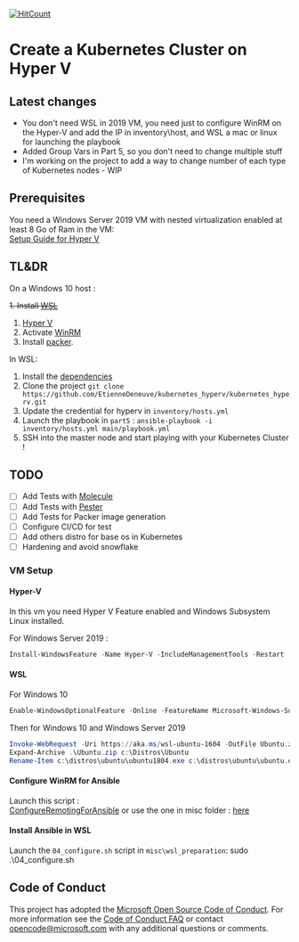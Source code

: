 
[![HitCount](http://hits.dwyl.io/etiennedeneuve/kubernetes_hyperv.svg)](http://hits.dwyl.io/etiennedeneuve/kubernetes_hyperv)

# Create a Kubernetes Cluster on Hyper V

## Latest changes

- You don't need WSL in 2019 VM, you need just to configure WinRM on the Hyper-V and add the IP in inventory\host, and WSL a mac or linux for launching the playbook
- Added Group Vars in Part 5, so you don't need to change multiple stuff
- I'm working on the project to add a way to change number of each type of Kubernetes nodes - WIP

## Prerequisites

You need a Windows Server 2019 VM with nested virtualization enabled at least 8 Go of Ram in the VM:  
    [Setup Guide for Hyper V](https://docs.microsoft.com/fr-fr/virtualization/hyper-v-on-windows/user-guide/nested-virtualization)

## TL&DR

On a Windows 10 host :

~~1. Install [WSL](#WSL)~~
1. [Hyper V](#Hyper-V)
2. Activate [WinRM](#Configure-WinRM-for-Ansible)
3. Install [packer](https://packer.io/downloads).  

In WSL:

1. Install the [dependencies](#Install-Ansible-in-WSL)
1. Clone the project ``git clone https://github.com/EtienneDeneuve/kubernetes_hyperv/kubernetes_hyperv.git``
1. Update the credential for hyperv in ``inventory/hosts.yml``
2. Launch the playbook in ``part5`` : ``ansible-playbook -i inventory/hosts.yml main/playbook.yml``
3. SSH into the master node and start playing with your Kubernetes Cluster !

## TODO

- [ ] Add Tests with [Molecule](https://molecule.readthedocs.io/en/latest/)
- [ ] Add Tests with [Pester](https://github.com/pester/Pester)
- [ ] Add Tests for Packer image generation
- [ ] Configure CI/CD for test
- [ ] Add others distro for base os in Kubernetes
- [ ] Hardening and avoid snowflake 

### VM Setup

#### Hyper-V
In this vm you need Hyper V Feature enabled and Windows Subsystem Linux installed.

For Windows Server 2019 :

```Powershell
Install-WindowsFeature -Name Hyper-V -IncludeManagementTools -Restart
```

#### WSL

For Windows 10

```Powershell
Enable-WindowsOptionalFeature -Online -FeatureName Microsoft-Windows-Subsystem-Linux
```

Then for Windows 10 and Windows Server 2019

```Powershell
Invoke-WebRequest -Uri https://aka.ms/wsl-ubuntu-1604 -OutFile Ubuntu.zip -UseBasicParsing
Expand-Archive .\Ubuntu.zip c:\Distros\Ubuntu
Rename-Item c:\distros\ubuntu\ubuntu1804.exe c:\distros\ubuntu\ubuntu.exe
```

#### Configure WinRM for Ansible

Launch this script :  
[ConfigureRemotingForAnsible](https://github.com/ansible/ansible/blob/devel/examples/scripts/ConfigureRemotingForAnsible.ps1
)
or use the one in misc folder : [here](webcast\misc\host_preparation\01_config_winrm_ansible.ps1)

#### Install Ansible in WSL

Launch the ``04_configure.sh`` script in ``misc\wsl_preparation``:
sudo .\04_configure.sh


## Code of Conduct
This project has adopted the [Microsoft Open Source Code of
Conduct](https://opensource.microsoft.com/codeofconduct/).
For more information see the [Code of Conduct
FAQ](https://opensource.microsoft.com/codeofconduct/faq/) or
contact [opencode@microsoft.com](mailto:opencode@microsoft.com)
with any additional questions or comments.
